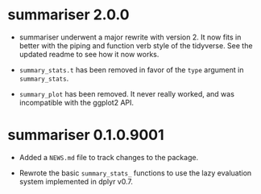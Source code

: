 # summariser 2.0.0

* summariser underwent a major rewrite with version 2. It now fits in better with the piping
and function verb style of the tidyverse. See the updated readme to see how it now works. 

* `summary_stats.t` has been removed in favor of the `type` argument in `summary_stats`.

* `summary_plot` has been removed. It never really worked, and was incompatible with the 
ggplot2 API. 

# summariser 0.1.0.9001

* Added a `NEWS.md` file to track changes to the package.

* Rewrote the basic `summary_stats_` functions to use the lazy evaluation system implemented in dplyr v0.7.
